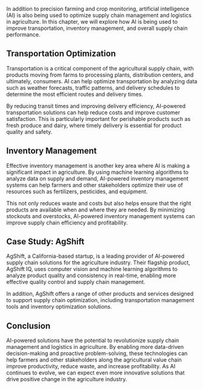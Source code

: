 
In addition to precision farming and crop monitoring, artificial intelligence (AI) is also being used to optimize supply chain management and logistics in agriculture. In this chapter, we will explore how AI is being used to improve transportation, inventory management, and overall supply chain performance.

Transportation Optimization
---------------------------

Transportation is a critical component of the agricultural supply chain, with products moving from farms to processing plants, distribution centers, and ultimately, consumers. AI can help optimize transportation by analyzing data such as weather forecasts, traffic patterns, and delivery schedules to determine the most efficient routes and delivery times.

By reducing transit times and improving delivery efficiency, AI-powered transportation solutions can help reduce costs and improve customer satisfaction. This is particularly important for perishable products such as fresh produce and dairy, where timely delivery is essential for product quality and safety.

Inventory Management
--------------------

Effective inventory management is another key area where AI is making a significant impact in agriculture. By using machine learning algorithms to analyze data on supply and demand, AI-powered inventory management systems can help farmers and other stakeholders optimize their use of resources such as fertilizers, pesticides, and equipment.

This not only reduces waste and costs but also helps ensure that the right products are available when and where they are needed. By minimizing stockouts and overstocks, AI-powered inventory management systems can improve supply chain efficiency and profitability.

Case Study: AgShift
-------------------

AgShift, a California-based startup, is a leading provider of AI-powered supply chain solutions for the agriculture industry. Their flagship product, AgShift IQ, uses computer vision and machine learning algorithms to analyze product quality and consistency in real-time, enabling more effective quality control and supply chain management.

In addition, AgShift offers a range of other products and services designed to support supply chain optimization, including transportation management tools and inventory optimization solutions.

Conclusion
----------

AI-powered solutions have the potential to revolutionize supply chain management and logistics in agriculture. By enabling more data-driven decision-making and proactive problem-solving, these technologies can help farmers and other stakeholders along the agricultural value chain improve productivity, reduce waste, and increase profitability. As AI continues to evolve, we can expect even more innovative solutions that drive positive change in the agriculture industry.
